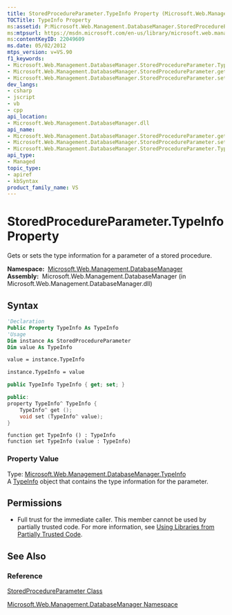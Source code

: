 ```yaml
---
title: StoredProcedureParameter.TypeInfo Property (Microsoft.Web.Management.DatabaseManager)
TOCTitle: TypeInfo Property
ms:assetid: P:Microsoft.Web.Management.DatabaseManager.StoredProcedureParameter.TypeInfo
ms:mtpsurl: https://msdn.microsoft.com/en-us/library/microsoft.web.management.databasemanager.storedprocedureparameter.typeinfo(v=VS.90)
ms:contentKeyID: 22049609
ms.date: 05/02/2012
mtps_version: v=VS.90
f1_keywords:
- Microsoft.Web.Management.DatabaseManager.StoredProcedureParameter.TypeInfo
- Microsoft.Web.Management.DatabaseManager.StoredProcedureParameter.get_TypeInfo
- Microsoft.Web.Management.DatabaseManager.StoredProcedureParameter.set_TypeInfo
dev_langs:
- csharp
- jscript
- vb
- cpp
api_location:
- Microsoft.Web.Management.DatabaseManager.dll
api_name:
- Microsoft.Web.Management.DatabaseManager.StoredProcedureParameter.get_TypeInfo
- Microsoft.Web.Management.DatabaseManager.StoredProcedureParameter.set_TypeInfo
- Microsoft.Web.Management.DatabaseManager.StoredProcedureParameter.TypeInfo
api_type:
- Managed
topic_type:
- apiref
- kbSyntax
product_family_name: VS
---
```


# StoredProcedureParameter.TypeInfo Property

Gets or sets the type information for a parameter of a stored procedure.

**Namespace:**  [Microsoft.Web.Management.DatabaseManager](microsoft-web-management-databasemanager-namespace.md)  
**Assembly:**  Microsoft.Web.Management.DatabaseManager (in Microsoft.Web.Management.DatabaseManager.dll)

## Syntax

```vb
'Declaration
Public Property TypeInfo As TypeInfo
'Usage
Dim instance As StoredProcedureParameter
Dim value As TypeInfo

value = instance.TypeInfo

instance.TypeInfo = value
```

```csharp
public TypeInfo TypeInfo { get; set; }
```

```cpp
public:
property TypeInfo^ TypeInfo {
    TypeInfo^ get ();
    void set (TypeInfo^ value);
}
```

```jscript
function get TypeInfo () : TypeInfo
function set TypeInfo (value : TypeInfo)
```

### Property Value

Type: [Microsoft.Web.Management.DatabaseManager.TypeInfo](typeinfo-class-microsoft-web-management-databasemanager.md)  
A [TypeInfo](typeinfo-class-microsoft-web-management-databasemanager.md) object that contains the type information for the parameter.  

## Permissions

  - Full trust for the immediate caller. This member cannot be used by partially trusted code. For more information, see [Using Libraries from Partially Trusted Code](https://msdn.microsoft.com/library/8skskf63).

## See Also

### Reference

[StoredProcedureParameter Class](storedprocedureparameter-class-microsoft-web-management-databasemanager.md)

[Microsoft.Web.Management.DatabaseManager Namespace](microsoft-web-management-databasemanager-namespace.md)

